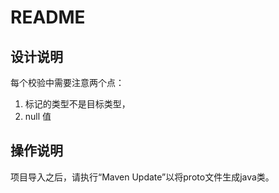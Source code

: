 README
===

## 设计说明
每个校验中需要注意两个点：
1. 标记的类型不是目标类型，
2. null 值

## 操作说明
项目导入之后，请执行“Maven Update”以将proto文件生成java类。
